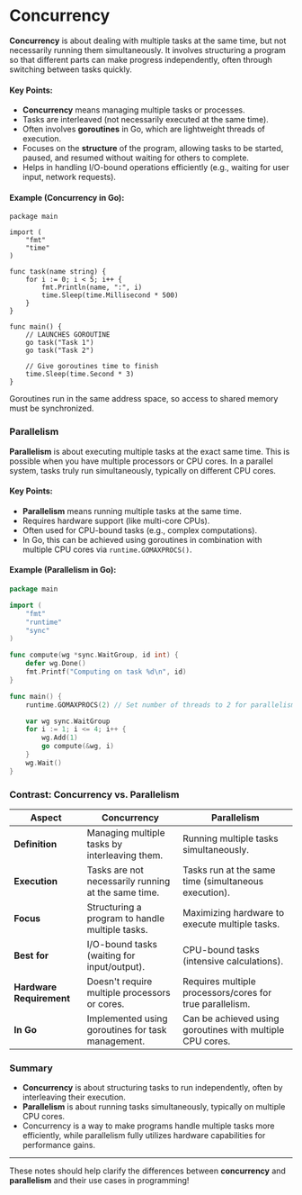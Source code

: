 # Concurrency

**Concurrency** is about dealing with multiple tasks at the same time, but not necessarily running them simultaneously. It involves structuring a program so that different parts can make progress independently, often through switching between tasks quickly.

#### Key Points:

- **Concurrency** means managing multiple tasks or processes.
- Tasks are interleaved (not necessarily executed at the same time).
- Often involves **goroutines** in Go, which are lightweight threads of execution.
- Focuses on the **structure** of the program, allowing tasks to be started, paused, and resumed without waiting for others to complete.
- Helps in handling I/O-bound operations efficiently (e.g., waiting for user input, network requests).

#### Example (Concurrency in Go):

```golang
package main

import (
	"fmt"
	"time"
)

func task(name string) {
	for i := 0; i < 5; i++ {
		fmt.Println(name, ":", i)
		time.Sleep(time.Millisecond * 500)
	}
}

func main() {
    // LAUNCHES GOROUTINE
	go task("Task 1")
	go task("Task 2")

	// Give goroutines time to finish
	time.Sleep(time.Second * 3)
}
```

Goroutines run in the same address space, so access to shared memory must be synchronized.

### Parallelism

**Parallelism** is about executing multiple tasks at the exact same time. This is possible when you have multiple processors or CPU cores. In a parallel system, tasks truly run simultaneously, typically on different CPU cores.

#### Key Points:

- **Parallelism** means running multiple tasks at the same time.
- Requires hardware support (like multi-core CPUs).
- Often used for CPU-bound tasks (e.g., complex computations).
- In Go, this can be achieved using goroutines in combination with multiple CPU cores via `runtime.GOMAXPROCS()`.

#### Example (Parallelism in Go):

```go
package main

import (
	"fmt"
	"runtime"
	"sync"
)

func compute(wg *sync.WaitGroup, id int) {
	defer wg.Done()
	fmt.Printf("Computing on task %d\n", id)
}

func main() {
	runtime.GOMAXPROCS(2) // Set number of threads to 2 for parallelism

	var wg sync.WaitGroup
	for i := 1; i <= 4; i++ {
		wg.Add(1)
		go compute(&wg, i)
	}
	wg.Wait()
}
```

### Contrast: Concurrency vs. Parallelism

| **Aspect**               | **Concurrency**                                     | **Parallelism**                                           |
| ------------------------ | --------------------------------------------------- | --------------------------------------------------------- |
| **Definition**           | Managing multiple tasks by interleaving them.       | Running multiple tasks simultaneously.                    |
| **Execution**            | Tasks are not necessarily running at the same time. | Tasks run at the same time (simultaneous execution).      |
| **Focus**                | Structuring a program to handle multiple tasks.     | Maximizing hardware to execute multiple tasks.            |
| **Best for**             | I/O-bound tasks (waiting for input/output).         | CPU-bound tasks (intensive calculations).                 |
| **Hardware Requirement** | Doesn't require multiple processors or cores.       | Requires multiple processors/cores for true parallelism.  |
| **In Go**                | Implemented using goroutines for task management.   | Can be achieved using goroutines with multiple CPU cores. |

### Summary

- **Concurrency** is about structuring tasks to run independently, often by interleaving their execution.
- **Parallelism** is about running tasks simultaneously, typically on multiple CPU cores.
- Concurrency is a way to make programs handle multiple tasks more efficiently, while parallelism fully utilizes hardware capabilities for performance gains.

---

These notes should help clarify the differences between **concurrency** and **parallelism** and their use cases in programming!
